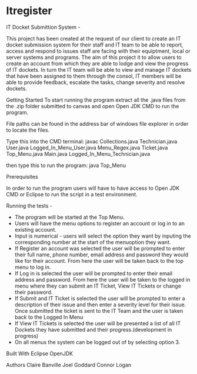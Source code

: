 # Itregister
IT Docket Submittion System -

This project has been created at the request of our client to create an IT docket submission system for their staff and IT team to be able to report, access and respond to issues staff are facing with their equiptment, local or server systems and programs. The aim of this project it to allow users to create an account from which they are able to lodge and view the progress of IT dockets. In turn the IT team will be able to view and manage IT dockets that have been assigned to them through the consol, IT members will be able to provide feedback, escalate the tasks, change severity and resolve dockets. 

Getting Started
To start running the program extract all the .java files from the .zip folder submitted to canvas and open Open JDK CMD to run the program. 

File paths can be found in the address bar of windows file explorer in order to locate the files.

Type this into the CMD terminal:
javac Collections.java Technician.java User.java Logged_In_Menu_User.java Menu_Regex.java Ticket.java Top_Menu.java Main.java Logged_In_Menu_Technician.java

then type this to run the program:
java Top_Menu

Prerequisites

In order to run the program users will have to have access to Open JDK CMD or Eclipse to run the script in a test environment.

Running the tests - 

 - The program will be started at the Top Menu.
 - Users will have the menu options to register an account or log in to an existing account.
 - Input is numerical - users will select the option they want by inputing the corresponding number at the start of the menuoption they want.
 - If Register an account was selected the user will be prompted to enter their full name, phone number, email address and password they would like for their account. From here the user will be taken back to the top menu to log in.
 - If Log in is selected the user will be prompted to enter their email address and password. From here the user will be taken to the logged in menu where they can submit an IT Ticket, View IT Tickets or change their password.
 - If Submit and IT Ticket is selected the user will be prompted to enter a description of their issue and then enter a severity level for their issue. Once submitted the ticket is sent to the IT Team and the user is taken back to the Logged In Menu
 - If View IT Tickets is selected the user will be presented a list of all IT Dockets they have submitted and their progress.(development in progress)
 - On all menus the system can be logged out of by selecting option 3.

Built With
Eclipse
OpenJDK

Authors
Claire Banville
Joel Goddard
Connor Logan
